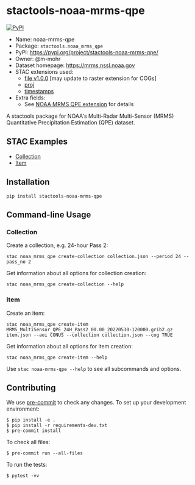 # stactools-noaa-mrms-qpe

[![PyPI](https://img.shields.io/pypi/v/stactools-noaa-mrms-qpe)](https://pypi.org/project/stactools-noaa-mrms-qpe/)

- Name: noaa-mrms-qpe
- Package: `stactools.noaa_mrms_qpe`
- PyPI: <https://pypi.org/project/stactools-noaa-mrms-qpe/>
- Owner: @m-mohr
- Dataset homepage: <https://mrms.nssl.noaa.gov>
- STAC extensions used:
  - [file v1.0.0](https://github.com/stac-extensions/file/) [may update to raster extension for COGs]
  - [proj](https://github.com/stac-extensions/projection/)
  - [timestamps](https://github.com/stac-extensions/timestamps/)
- Extra fields:
  - See [NOAA MRMS QPE extension](./extension/README.md) for details

A stactools package for NOAA's Multi-Radar Multi-Sensor (MRMS) Quantitative Precipitation Estimation (QPE) dataset.

## STAC Examples

- [Collection](examples/collection.json)
- [Item](examples/item/item.json)

## Installation
```shell
pip install stactools-noaa-mrms-qpe
```

## Command-line Usage

### Collection

Create a collection, e.g. 24-hour Pass 2:

```shell
stac noaa_mrms_qpe create-collection collection.json --period 24 --pass_no 2
```

Get information about all options for collection creation:

```shell
stac noaa_mrms_qpe create-collection --help
```

### Item

Create an item:

```shell
stac noaa_mrms_qpe create-item MRMS_MultiSensor_QPE_24H_Pass2_00.00_20220530-120000.grib2.gz item.json --aoi CONUS --collection collection.json --cog TRUE
```

Get information about all options for item creation:

```shell
stac noaa_mrms_qpe create-item --help
```

Use `stac noaa-mrms-qpe --help` to see all subcommands and options.

## Contributing

We use [pre-commit](https://pre-commit.com/) to check any changes.
To set up your development environment:

```shell
$ pip install -e .
$ pip install -r requirements-dev.txt
$ pre-commit install
```

To check all files:

```shell
$ pre-commit run --all-files
```

To run the tests:

```shell
$ pytest -vv
```
